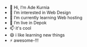 - 👋 Hi, I’m Ade Kurnia
- 👀 I’m interested in Web Design
- 🌱 I’m currently learning Web hosting
- 💞️ I’m live in Depok
- 📫 it's cool
- 😄 i like learning new things
- ⚡ awesome-!!!

<!---
metrainingIT/metrainingIT is a ✨ special ✨ repository because its `README.md` (this file) appears on your GitHub profile.
You can click the Preview link to take a look at your changes.
--->
